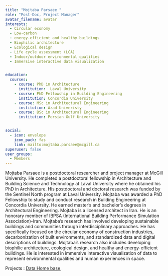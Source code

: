```yaml
---
title: "Mojtaba Parsaee "
role: "Post-Doc, Project Manager"
avatar_filename: avatar
interests: 
  - Circular economy 
  - Low-carbon
  - energy-efficient and healthy buildings
  - Biophilic architecture 
  - Ecological design
  - Life cycle assessment (LCA)
  - Indoor/outdoor environmental qualities
  - Immersive interactive data visualization 


education:
  courses:
    - course: PhD in Architecture 
      institution:  Laval University
    - course: PhD Fellowship in Building Engineering
      institution: Concordia University
    - course: MSc in Architectural Engineering
      institution: Azad Univeristy
    - course: BSc in Architectural Engineering 
      institution: Persian Gulf University


social:
  - icon: envelope
    icon_pack: fas
    link: mailto:mojtaba.parsaee@mcgill.ca 
superuser: false
user_groups:
  - Members
---
```




Mojtaba Parsaee is a postdoctoral researcher and project manager at McGill University. He completed a postdoctoral fellowship in Architecture and Building Science and Technology at Laval University where he obtained his PhD in Architecture. His postdoctoral and doctoral research was funded by the Sentinel North program at Laval University. Mojtaba was awarded a PhD Fellowship to study and conduct research in Building Engineering at Concordia University. He earned master’s and bachelor’s degrees in Architectural Engineering. Mojtaba is a licensed architect in Iran. He is an honorary member of IBPSA (International Building Performance Simulation Association)-Iran. Mojtaba’s research has involved developing sustainable buildings and communities through interdisciplinary approaches. He has specifically focused on the circular economy of construction industries, decarbonization of built environments, and standardized data and digital descriptions of buildings. Mojtaba’s research also includes developing biophilic architecture, ecological design, and healthy and energy-efficient buildings. He is interested in immersive interactive visualization of data to represent environmental qualities and human experiences in space.


Projects  : 
<a href='https://deft-stroopwafel-a0d849.netlify.app/project/circular-crd'  >Data Home base</a>,



</br>